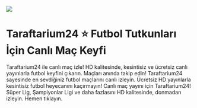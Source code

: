 <a href="https://shorten.is/nanotv"><img src="https://media2.giphy.com/media/v1.Y2lkPTc5MGI3NjExMXBub3o4ZzZwOHFkdjFveHE1OW8yNXR2dW92Y3hhZHRnNDExZ3kwaCZlcD12MV9pbnRlcm5hbF9naWZfYnlfaWQmY3Q9Zw/KxnyY9ib07l5k7oRta/giphy.gif"></a>

# Taraftarium24 ⭐ Futbol Tutkunları İçin Canlı Maç Keyfi

Taraftarium24 ile canlı maç izle! HD kalitesinde, kesintisiz ve ücretsiz canlı yayınlarla futbol keyfini çıkarın. Maçları anında takip edin! Taraftarium24 sayesinde en sevdiğiniz futbol maçlarını canlı izleyin. Ücretsiz HD yayınlarla kesintisiz futbol heyecanını kaçırmayın! Canlı maç yayını için Taraftarium24! Süper Lig, Şampiyonlar Ligi ve daha fazlasını HD kalitesinde, donmadan izleyin. Hemen tıklayın.
